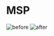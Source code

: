 # MSP
![before](http://github.com/IJCAI-MSP/MSP/raw/master/images/before.jpg)
![after](http://github.com/IJCAI-MSP/MSP/raw/master/images/after.jpg)